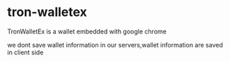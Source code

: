 # tron-walletex

TronWalletEx is a wallet embedded with google chrome 

we dont save wallet information in our servers,wallet information are saved in client side 

